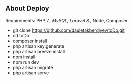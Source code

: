 ## About Deploy

Requirements: PHP 7.*, MySQL, Laravel 8.*, Node, Composer

- git clone https://github.com/dauletakberdiyev/toDo.git
- cd toDo
- composer install
- php artisan key:generate
- php artisan breeze:install
- npm install
- npm run dev
- php artisan migrate
- php artisan serve

